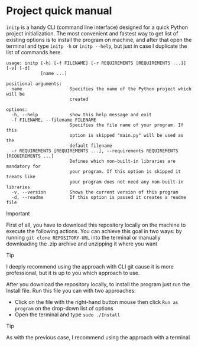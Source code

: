 # Project quick manual
`initp` is a handy CLI (command line interface) designed for a quick Python project initialization.
The most convenient and fastest way to get list of existing options is to install the program on machine, and after that open the terminal and type `initp -h` or `initp --help`, but just in case I duplicate the list of commands here.
```
usage: initp [-h] [-f FILENAME] [-r REQUIREMENTS [REQUIREMENTS ...]] [-v] [-d]
             [name ...]

positional arguments:
  name                  Specifies the name of the Python project which will be
                        created

options:
  -h, --help            show this help message and exit
  -f FILENAME, --filename FILENAME
                        Specifies the file name of your program. If this
                        option is skipped "main.py" will be used as the
                        default filename
  -r REQUIREMENTS [REQUIREMENTS ...], --requirements REQUIREMENTS [REQUIREMENTS ...]
                        Defines which non-built-in libraries are mandatory for
                        your program. If this option is skipped it treats like
                        your program does not need any non-built-in libraries
  -v, --version         Shows the current version of this program
  -d, --readme          If this option is passed it creates a readme file
  ```
  > [!IMPORTANT]
  > First of all, you have to download this repository locally on the machine to execute the following actions. You can achieve this goal in two ways: by running `git clone REPOSITORY-URL` into the terminal or manually downloading the .zip archive and unzipping it where you want

  > [!TIP]
  > I deeply recommend using the approach with CLI git cause it is more professional, but it is up to you which approach to use.
  
  After you download the repository locally, to install the program just run the Install file. Run this file you can with two approaches:
  - Click on the file with the right-hand button mouse then click `Run as program` on the drop-down list of options
  - Open the terminal and type `sudo ./Install`
  > [!TIP]
  > As with the previous case, I recommend using the approach with a terminal